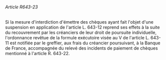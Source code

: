 ###### Article R643-23

Si la mesure d'interdiction d'émettre des chèques ayant fait l'objet d'une suspension en application de l'article L. 643-12 reprend ses effets à la suite du recouvrement par les créanciers de leur droit de poursuite individuelle, l'ordonnance revêtue de la formule exécutoire visée au V de l'article L. 643-11 est notifiée par le greffier, aux frais du créancier poursuivant, à la Banque de France, accompagnée du relevé des incidents de paiement de chèques mentionné à l'article R. 643-22.

